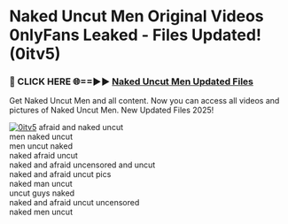 # Naked Uncut Men Original Videos 0nlyFans Leaked - Files Updated! (0itv5)

<h3>🔴 CLICK HERE 🌐==►► <a href="https://tinyurl.com/yckcrads" rel="nofollow">Naked Uncut Men Updated Files</a></h3>

Get Naked Uncut Men and all content. Now you can access all videos and pictures of Naked Uncut Men. New Updated Files 2025!

[![0itv5](https://i.imgur.com/hpKpOFt.gif)](https://tinyurl.com/yckcrads)
afraid and naked uncut<br>
men naked uncut<br>
men uncut naked<br>
naked afraid uncut<br>
naked and afraid uncensored and uncut<br>
naked and afraid uncut pics<br>
naked man uncut<br>
uncut guys naked<br>
naked and afraid uncut uncensored<br>
naked men uncut